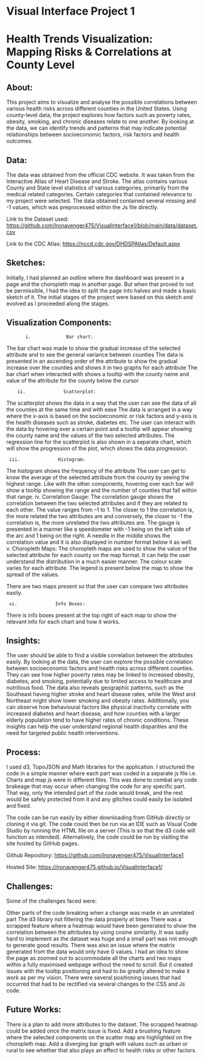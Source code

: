 # Visual Interface Project 1

# Health Trends Visualization: Mapping Risks & Correlations at County Level

## About:

This project aims to visualize and analyse the possible correlations between various health risks across different counties in the United States. Using county-level data, the project explores how factors such as poverty rates, obesity, smoking, and chronic diseases relate to one another. By looking at the data, we can identify trends and patterns that may indicate potential relationships between socioeconomic factors, risk factors and health outcomes.

## Data:

The data was obtained from the official CDC website. It was taken from the Interactive Atlas of Heart Disease and Stroke. The atlas contains various County and State level statistics of various categories, primarily from the medical related categories. Certain categories that contained relevance to my project were selected. The data obtained contained several missing and -1 values, which was preprocessed within the Js file directly. 

Link to the Dataset used: https://github.com/Ironavenger475/VisualInterface1/blob/main/data/dataset.csv

Link to the CDC Atlas: https://nccd.cdc.gov/DHDSPAtlas/Default.aspx

## Sketches:
Initially, I had planned an outline where the dashboard was present in a page and the choropleth map in another page. But when that proved to not be permissible, I had the idea to split the page into halves and made a basic sketch of it. The initial stages of the project were based on this sketch and evolved as I proceeded along the stages.

## Visualization Components:

           i.             Bar chart:
The bar chart was made to show the gradual increase of the selected attribute and to see the general variance between counties
The data is presented in an ascending order of the attribute to show the gradual increase over the counties and shows it in two graphs for each attribute 
The bar chart when interacted with shows a tooltip with the county name and value of the attribute for the county below the cursor
 
        ii.              Scatterplot:
The scatterplot shows the data in a way that the user can see the data of all the counties at the same time and with ease
The data is arranged in a way where the x-axis is based on the socioeconomic or risk factors and y-axis is the health diseases such as stroke, diabetes etc.
The user can interact with the data by hovering over a certain point and a tooltip will appear showing the county name and the values of the two selected attributes.
The regression line for the scatterplot is also shown in a separate chart, which will show the progression of the plot, which shows the data progression.
 
     iii.              Histogram:
The histogram shows the frequency of the attribute
The user can get to know the average of the selected attribute from the county by seeing the highest range.
Like with the other components, hovering over each bar will show a tooltip showing the range and the number of counties that fall within that range.
     iv.               Correlation Gauge:
The correlation gauge shows the correlation between the two selected attributes and if they are related to each other.
The value ranges from –1 to 1. The closer to 1 the correlation is, the more related the two attributes are and conversely, the closer to -1 the correlation is, the more unrelated the two attributes are.
The gauge is presented in a manner like a speedometer with -1 being on the left side of the arc and 1 being on the right.
A needle in the middle shows the correlation value and it is also displayed in number format below it as well.
         v.             Choropleth Maps:
The choropleth maps are used to show the value of the selected attribute for each county on the map format.
It can help the user understand the distribution in a much easier manner.
The colour scale varies for each attribute.
The legend is present below the map to show the spread of the values.

There are two maps present so that the user can compare two attributes easily.

     vi.              Info Boxes:
There is info boxes present at the top right of each map to show the relevant info for each chart and how it works.

## Insights:

The user should be able to find a visible correlation between the attributes easily. By looking at the data, the user can explore the possible correlation between socioeconomic factors and health risks across different counties. They can see how higher poverty rates may be linked to increased obesity, diabetes, and smoking, potentially due to limited access to healthcare and nutritious food. The data also reveals geographic patterns, such as the Southeast having higher stroke and heart disease rates, while the West and Northeast might show lower smoking and obesity rates. Additionally, you can observe how behavioural factors like physical inactivity correlate with increased diabetes and heart disease, and how counties with a larger elderly population tend to have higher rates of chronic conditions. These insights can help the user understand regional health disparities and the need for targeted public health interventions.

## Process:

I used d3, TopoJSON and Math libraries for the application. I structured the code in a simple manner where each part was coded in a separate js file i.e. Charts and map js were in different files. This was done to combat any code brakeage that may occur when changing the code for any specific part. That way, only the intended part of the code would break, and the rest would be safely protected from it and any glitches could easily be isolated and fixed. 

The code can be run easily by either downloading from GitHub directly or cloning it via git. The code could then be run via an IDE such as Visual Code Studio by running the HTML file on a server (This is so that the d3 code will function as intended). Alternatively, the code could be run by visiting the site hosted by GitHub pages.

Github Repository: https://github.com/Ironavenger475/VisualInterface1

Hosted Site: https://ironavenger475.github.io/VisualInterface1/

## Challenges:

Some of the challenges faced were:

Other parts of the code breaking when a change was made in an unrelated part
The d3 library not filtering the data properly at times
There was a scrapped feature where a heatmap would have been generated to show the correlation between the attributes by using cosine similarity. It was sadly hard to implement as the dataset was huge and a small part was not enough to generate good results. There was also an issue where the matrix generated from the data would only have 0 values.
I had an idea to show the page as zoomed out to accommodate all the charts and two maps within a fully maximised webpage without the need to scroll. But it created issues with the tooltip positioning and had to be greatly altered to make it work as per my vision.
There were several positioning issues that had occurred that had to be rectified via several changes to the CSS and Js code.

## Future Works:

There is a plan to add more attributes to the dataset.
The scrapped heatmap could be added once the matrix issue is fixed.
Add a brushing feature where the selected components on the scatter map are highlighted on the choropleth map.
Add a diverging bar graph with values such as urban or rural to see whether that also plays an effect to health risks or other factors.
